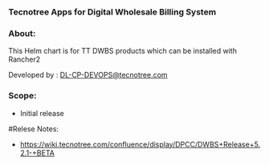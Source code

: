 ### Tecnotree Apps for Digital Wholesale Billing System

### About:
This Helm chart is for TT DWBS products which can be installed with Rancher2

  Developed by : DL-CP-DEVOPS@tecnotree.com

### Scope:
   * Initial release    
 
#Relese Notes:
  * https://wiki.tecnotree.com/confluence/display/DPCC/DWBS+Release+5.2.1-+BETA
    